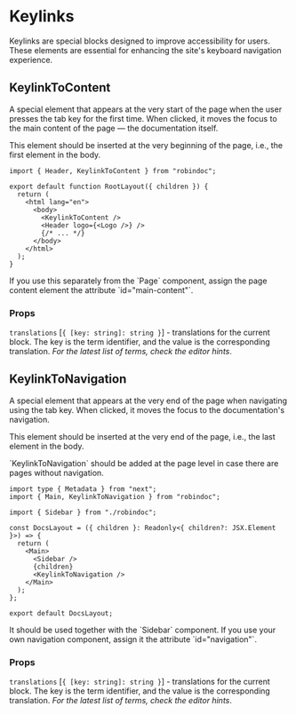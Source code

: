 # Keylinks

Keylinks are special blocks designed to improve accessibility for users. These elements are essential for enhancing the site's keyboard navigation experience.

## KeylinkToContent

A special element that appears at the very start of the page when the user presses the tab key for the first time. When clicked, it moves the focus to the main content of the page — the documentation itself.

This element should be inserted at the very beginning of the page, i.e., the first element in the body.

```tsx
import { Header, KeylinkToContent } from "robindoc";

export default function RootLayout({ children }) {
  return (
    <html lang="en">
      <body>
        <KeylinkToContent />
        <Header logo={<Logo />} />
        {/* ... */}
      </body>
    </html>
  );
}
```

<Note>
If you use this separately from the `Page` component, assign the page content element the attribute `id="main-content"`.
</Note>

### Props

`translations` [`{ [key: string]: string }`] - translations for the current block. The key is the term identifier, and the value is the corresponding translation. _For the latest list of terms, check the editor hints_.

## KeylinkToNavigation

A special element that appears at the very end of the page when navigating using the tab key. When clicked, it moves the focus to the documentation's navigation.

This element should be inserted at the very end of the page, i.e., the last element in the body.

<Note>
`KeylinkToNavigation` should be added at the page level in case there are pages without navigation.
</Note>

```tsx filename="/docs/layout.tsx"
import type { Metadata } from "next";
import { Main, KeylinkToNavigation } from "robindoc";

import { Sidebar } from "./robindoc";

const DocsLayout = ({ children }: Readonly<{ children?: JSX.Element }>) => {
  return (
    <Main>
      <Sidebar />
      {children}
      <KeylinkToNavigation />
    </Main>
  );
};

export default DocsLayout;
```

<Note>
It should be used together with the `Sidebar` component. If you use your own navigation component, assign it the attribute `id="navigation"`.
</Note>

### Props

`translations` [`{ [key: string]: string }`] - translations for the current block. The key is the term identifier, and the value is the corresponding translation. _For the latest list of terms, check the editor hints_.
